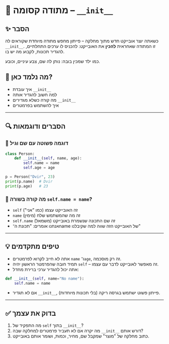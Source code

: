 # 📘 מתודה קסומה – `__init__`

## ✨ הסבר

כשאתה יוצר אובייקט חדש מתוך מחלקה – פייתון מחפש מתודה מיוחדת שקוראים לה `__init__`. זו המתודה שאחראית **להכין** את האובייקט: להכניס לו ערכים התחלתיים, להגדיר תכונות, לקבוע מה יש בו.

כמו ילד שמכין בובה: נותן לה שם, צבע עיניים, וכובע.

## 🧠 מה נלמד כאן?

- איך עובדת `__init__`
- למה חשוב להגדיר אותה
- מה קורה כשלא מגדירים `__init__`
- איך להשתמש בפרמטרים

---

## 🔍 הסברים ודוגמאות

### 📌 דוגמה פשוטה עם שם וגיל

```python
class Person:
    def __init__(self, name, age):
        self.name = name
        self.age = age

p = Person("Dvir", 23)
print(p.name)  # Dvir
print(p.age)   # 23
````

### 📌 מה קורה בשורה `self.name = name`?

* `self` זה האובייקט עצמו (כמו "אני")
* `name` (מימין) זה מה שהמשתמש שלח
* `self.name` (משמאל) זה שם התכונה שנשמרת באובייקט
* אנחנו אומרים: "תכונת ה־name של האובייקט הזה שווה למה שקיבלנו"

---

## 💡 טיפים מתקדמים

* אתה לא חייב לקרוא לפרמטרים `name` ו־`age`, זה רק מוסכמה.
* תמיד חובה שהפרמטר הראשון יהיה `self` – זה מאפשר לאובייקט לדבר עם עצמו.
* אתה יכול להגדיר ערכי ברירת מחדל:

```python
def __init__(self, name="No name"):
    self.name = name
```

* אם לא תגדיר `__init__`, פייתון פשוט ישתמש בגרסה ריקה (בלי תכונות מיוחדות).

---

## ✅ בדוק את עצמך

1. מה התפקיד של `self` בתוך `__init__`?
2. מה יקרה אם לא תעביר פרמטרים למחלקה שבה `__init__` דורש אותם?
3. כתוב מחלקה של "מוצר" שמקבל שם, מחיר, וכמות, ושומר אותם באובייקט.
